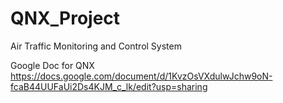 # QNX_Project
Air Traffic Monitoring and Control System

Google Doc for QNX
https://docs.google.com/document/d/1KvzOsVXdulwJchw9oN-fcaB44UUFaUi2Ds4KJM_c_lk/edit?usp=sharing
